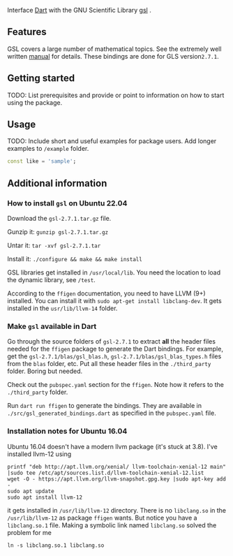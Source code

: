 Interface [Dart](https://dart.dev/) with the GNU Scientific Library 
[gsl](https://www.gnu.org/software/gsl/) .

## Features
GSL covers a large number of mathematical topics.  See the extremely well 
written [manual](https://www.gnu.org/software/gsl/doc/html/index.html) for 
details.  These bindings are done for GLS version```2.7.1```.

## Getting started

TODO: List prerequisites and provide or point to information on how to
start using the package.

## Usage

TODO: Include short and useful examples for package users. Add longer examples
to `/example` folder. 

```dart
const like = 'sample';
```

## Additional information


### How to install `gsl` on Ubuntu 22.04
Download the `gsl-2.7.1.tar.gz` file. 

Gunzip it: `gunzip gsl-2.7.1.tar.gz`

Untar it: `tar -xvf gsl-2.7.1.tar`

Install it: `./configure && make && make install`

GSL libraries get installed in `/usr/local/lib`.  You need the location to load the dynamic library, see `/test`. 

According to the `ffigen` documentation, you need to have LLVM (9+) installed.  You can install it with `sudo apt-get install libclang-dev`.  It gets installed in the `usr/lib/llvm-14` folder. 

### Make `gsl` available in Dart
Go through the source folders of `gsl-2.7.1` to extract **all** the header files needed for the `ffigen` package to generate the Dart bindings.  For example, get the `gsl-2.7.1/blas/gsl_blas.h`, `gsl-2.7.1/blas/gsl_blas_types.h` files from the `blas` folder, etc.   Put all these header files in the `./third_party` folder.  Boring but needed. 

Check out the `pubspec.yaml` section for the `ffigen`.  Note how it refers to the `./third_party` folder. 

Run ```dart run ffigen``` to generate the bindings.  They are available in `./src/gsl_generated_bindings.dart` as specified in the 
`pubspec.yaml` file. 



### Installation notes for Ubuntu 16.04

Ubuntu 16.04 doesn't have a modern llvm package (it's stuck at 3.8).  I've installed llvm-12 using
```
printf "deb http://apt.llvm.org/xenial/ llvm-toolchain-xenial-12 main" |sudo tee /etc/apt/sources.list.d/llvm-toolchain-xenial-12.list
wget -O - https://apt.llvm.org/llvm-snapshot.gpg.key |sudo apt-key add -
sudo apt update
sudo apt install llvm-12
```
it gets installed in ```/usr/lib/llvm-12``` directory.
There is no ```libclang.so``` in the ```/usr/lib/llvm-12``` as package ```ffigen``` wants.
But notice you have a ```libclang.so.1``` file.  Making a symbolic link named ```libclang.so``` 
solved the problem for me
```
ln -s libclang.so.1 libclang.so
```




